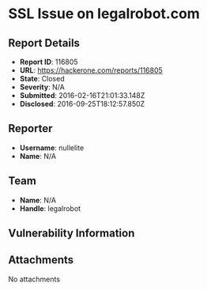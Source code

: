 # SSL Issue on legalrobot.com

## Report Details
- **Report ID**: 116805
- **URL**: https://hackerone.com/reports/116805
- **State**: Closed
- **Severity**: N/A
- **Submitted**: 2016-02-16T21:01:33.148Z
- **Disclosed**: 2016-09-25T18:12:57.850Z

## Reporter
- **Username**: nullelite
- **Name**: N/A

## Team
- **Name**: N/A
- **Handle**: legalrobot

## Vulnerability Information


## Attachments
No attachments
